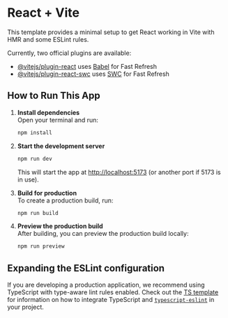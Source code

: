 # React + Vite

This template provides a minimal setup to get React working in Vite with HMR and some ESLint rules.

Currently, two official plugins are available:

- [@vitejs/plugin-react](https://github.com/vitejs/vite-plugin-react/blob/main/packages/plugin-react) uses [Babel](https://babeljs.io/) for Fast Refresh
- [@vitejs/plugin-react-swc](https://github.com/vitejs/vite-plugin-react/blob/main/packages/plugin-react-swc) uses [SWC](https://swc.rs/) for Fast Refresh

## How to Run This App

1. **Install dependencies**  
   Open your terminal and run:
   ```bash
   npm install
   ```

2. **Start the development server**  
   ```bash
   npm run dev
   ```
   This will start the app at [http://localhost:5173](http://localhost:5173) (or another port if 5173 is in use).

3. **Build for production**  
   To create a production build, run:
   ```bash
   npm run build
   ```

4. **Preview the production build**  
   After building, you can preview the production build locally:
   ```bash
   npm run preview
   ```

## Expanding the ESLint configuration

If you are developing a production application, we recommend using TypeScript with type-aware lint rules enabled. Check out the [TS template](https://github.com/vitejs/vite/tree/main/packages/create-vite/template-react-ts) for information on how to integrate TypeScript and [`typescript-eslint`](https://typescript-eslint.io) in your project.
